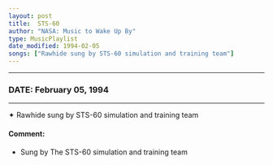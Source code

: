 ```yaml
---
layout: post
title:  STS-60
author: "NASA: Music to Wake Up By"
type: MusicPlaylist
date_modified: 1994-02-05
songs: ["Rawhide sung by STS-60 simulation and training team"]
---
```


----
### DATE: February 05, 1994
----
✦ Rawhide sung by STS-60 simulation and training team

#### Comment:
* Sung by The STS-60 simulation and training team



<br/>
<center>
	<a target="_blank"
	   href="https://twitter.com/intent/tweet?hashtags=Space,NASA,Playlist,NASAWakeupCalls,SpaceProgram&text={{ page.author}}, '{{ page.songs.first }}' {{ page.title }}, {{ page.date | date: '%B %d, %Y' }}. {{ site.url }}{{ page.url }} @nasawakeupcalls">
	   <i class="fab fa-twitter" alt="Tweet this page" style="font-size: 1.3em;"></i>
	</a>
	&nbsp; 	<i class="fas fa-user-astronaut" style="font-size: 1.5em;"></i> &nbsp;
    <a type="amzn" search="'Rawhide sung by STS-60 simulation and training team'" category="popular music">
        <i class="fab fa-amazon" style="font-size: 1.3em;"></i>
    </a>
</center>
